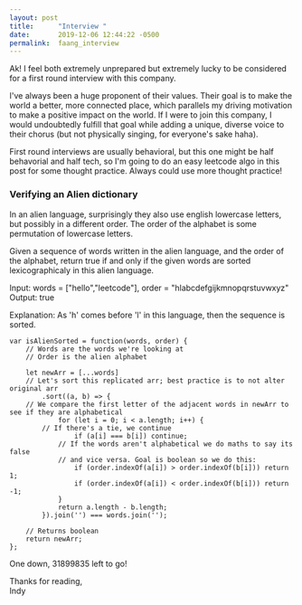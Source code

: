 ```yaml
---
layout: post
title:      "Interview "
date:       2019-12-06 12:44:22 -0500
permalink:  faang_interview
---
```



Ak! I feel both extremely unprepared but extremely lucky to be considered for a first round interview with this company. 

I've always been a huge proponent of their values. Their goal is to make the world a better, more connected place, which parallels my driving motivation to make a positive impact on the world. If I were to join this company, I would undoubtedly fulfill that goal while adding a unique, diverse voice to their chorus (but not physically singing, for everyone's sake haha).

First round interviews are usually behavioral, but this one might be half behavorial and half tech, so I'm going to do an easy leetcode algo in this post for some thought practice. Always could use more thought practice! 



### Verifying an Alien dictionary

In an alien language, surprisingly they also use english lowercase letters, but possibly in a different order. The order of the alphabet is some permutation of lowercase letters.

Given a sequence of words written in the alien language, and the order of the alphabet, return true if and only if the given words are sorted lexicographicaly in this alien language.

Input: words = ["hello","leetcode"], order = "hlabcdefgijkmnopqrstuvwxyz"
Output: true

Explanation: As 'h' comes before 'l' in this language, then the sequence is sorted.


```
var isAlienSorted = function(words, order) {
    // Words are the words we're looking at
    // Order is the alien alphabet
    
    let newArr = [...words]
    // Let's sort this replicated arr; best practice is to not alter original arr
        .sort((a, b) => {
    // We compare the first letter of the adjacent words in newArr to see if they are alphabetical
            for (let i = 0; i < a.length; i++) {
        // If there's a tie, we continue
                if (a[i] === b[i]) continue;
            // If the words aren't alphabetical we do maths to say its false
            // and vice versa. Goal is boolean so we do this:
                if (order.indexOf(a[i]) > order.indexOf(b[i])) return 1;
                if (order.indexOf(a[i]) < order.indexOf(b[i])) return -1;
            }
            return a.length - b.length;
        }).join('') === words.join('');
    
    // Returns boolean
    return newArr;
};
```

One down, 31899835 left to go! 

Thanks for reading, <br>
Indy


